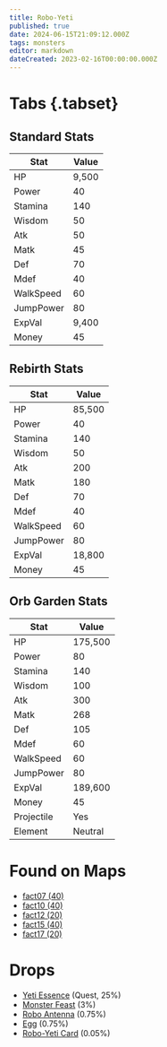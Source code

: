 ```yaml
---
title: Robo-Yeti
published: true
date: 2024-06-15T21:09:12.000Z
tags: monsters
editor: markdown
dateCreated: 2023-02-16T00:00:00.000Z
---
```


# Tabs {.tabset}

## Standard Stats

|Stat|Value|
|-|-|
|HP|9,500|
|Power|40|
|Stamina|140|
|Wisdom|50|
|Atk|50|
|Matk|45|
|Def|70|
|Mdef|40|
|WalkSpeed|60|
|JumpPower|80|
|ExpVal|9,400|
|Money|45|
## Rebirth Stats

|Stat|Value|
|-|-|
|HP|85,500|
|Power|40|
|Stamina|140|
|Wisdom|50|
|Atk|200|
|Matk|180|
|Def|70|
|Mdef|40|
|WalkSpeed|60|
|JumpPower|80|
|ExpVal|18,800|
|Money|45|
## Orb Garden Stats

|Stat|Value|
|-|-|
|HP|175,500|
|Power|80|
|Stamina|140|
|Wisdom|100|
|Atk|300|
|Matk|268|
|Def|105|
|Mdef|60|
|WalkSpeed|60|
|JumpPower|80|
|ExpVal|189,600|
|Money|45|
|Projectile|Yes|
|Element|Neutral|

# Found on Maps
 * [fact07 (40)](/maps/fact07)
 * [fact10 (40)](/maps/fact10)
 * [fact12 (20)](/maps/fact12)
 * [fact15 (40)](/maps/fact15)
 * [fact17 (20)](/maps/fact17)

# Drops
 * [Yeti Essence](/items/yeti-essence) (Quest, 25%)
 * [Monster Feast](/items/monster-feast) (3%)
 * [Robo Antenna](/items/robo-antenna) (0.75%)
 * [Egg](/items/egg) (0.75%)
 * [Robo-Yeti Card](/items/robo-yeti-card) (0.05%)
